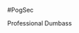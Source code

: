                                                                     
#PogSec                     
             
             
Professional Dumbass

